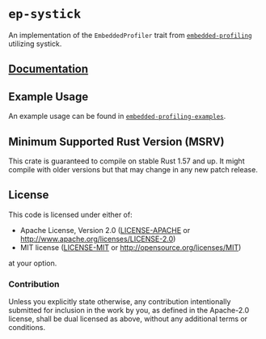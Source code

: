 # `ep-systick`

An implementation of the `EmbeddedProfiler` trait from [`embedded-profiling`] utilizing systick.

## [Documentation](https://docs.rs/ep-systick/)

[`embedded-profiling`]: https://docs.rs/embedded-profiling

## Example Usage

An example usage can be found in [`embedded-profiling-examples`](https://github.com/TDHolmes/embedded-profiling).

## Minimum Supported Rust Version (MSRV)

This crate is guaranteed to compile on stable Rust 1.57 and up. It might compile with older versions but that may change in any new patch release.

## License

This code is licensed under either of:

- Apache License, Version 2.0 ([LICENSE-APACHE](../LICENSE-APACHE) or
  http://www.apache.org/licenses/LICENSE-2.0)
- MIT license ([LICENSE-MIT](../LICENSE-MIT) or http://opensource.org/licenses/MIT)

at your option.

### Contribution

Unless you explicitly state otherwise, any contribution intentionally submitted for inclusion in the
work by you, as defined in the Apache-2.0 license, shall be dual licensed as above, without any
additional terms or conditions.

